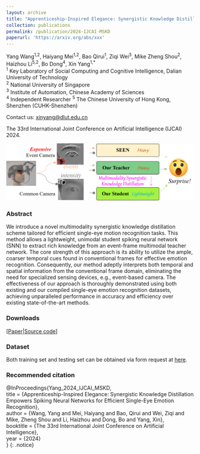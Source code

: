 ```yaml
---
layout: archive
title: "Apprenticeship-Inspired Elegance: Synergistic Knowledge Distillation Empowers Spiking Neural Networks for Efficient Single-Eye Emotion Recognition"
collection: publications
permalink: /publication/2024-IJCAI-MSKD
paperurl: 'https://arxiv.org/abs/xxx'
---
```


Yang Wang<sup>1,2</sup>, Haiyang Mei<sup>1,2</sup>, Bao Qirui<sup>1</sup>, Ziqi Wei<sup>3</sup>, Mike Zheng Shou<sup>2</sup>, Haizhou Li<sup>5,2</sup>, Bo Dong<sup>4</sup>, Xin Yang<sup>1,\*</sup>  
<sup>1</sup> Key Laboratory of Social Computing and Cognitive Intelligence, Dalian University of Technology  
<sup>2</sup> National University of Singapore  
<sup>3</sup> Institute of Automation, Chinese Academy of Sciences  
<sup>4</sup> Independent Researcher
<sup>5</sup> The Chinese University of Hong Kong, Shenzhen (CUHK-Shenzhen)

Contact us: xinyang@dlut.edu.cn  

The 33rd International Joint Conference on Artificial Intelligence (IJCAI) 2024. 

![](..\images\teaser.png)

### Abstract

We introduce a novel multimodality synergistic knowledge distillation scheme tailored for efficient single-eye motion recognition tasks. This method allows a lightweight, unimodal student spiking neural network (SNN) to extract rich knowledge from an event-frame multimodal teacher network. The core strength of this approach is its ability to utilize the ample, coarser temporal cues found in conventional frames for effective emotion recognition. Consequently, our method adeptly interprets both temporal and spatial information from the conventional frame domain, eliminating the need for specialized sensing devices, e.g., event-based camera. The effectiveness of our approach is thoroughly demonstrated using both existing and our compiled single-eye emotion recognition datasets, achieving unparalleled performance in accuracy and efficiency over existing state-of-the-art methods.

### Downloads

\[[Paper](https://ojs.aaai.org/index.php/AAAI/article/view/xxx)\|[Source code](https://github.com/wangyang24/IJCAI_2024_MSKD)\]

### Dataset

Both training set and testing set can be obtained via form request at [here](http://xxx.dluticcd.com/).

### Recommended citation

@InProceedings{Yang_2024_IJCAI_MSKD,  
    title = {Apprenticeship-Inspired Elegance: Synergistic Knowledge Distillation Empowers Spiking Neural Networks for Efficient Single-Eye Emotion Recognition},  
    author = {Wang, Yang and Mei, Haiyang and Bao, Qirui and Wei, Ziqi and Mike, Zheng Shou and Li, Haizhou and Dong, Bo and Yang, Xin},  
    booktitle = {The 33rd International Joint Conference on Artificial Intelligence},  
    year = {2024}  
}
{: .notice}
